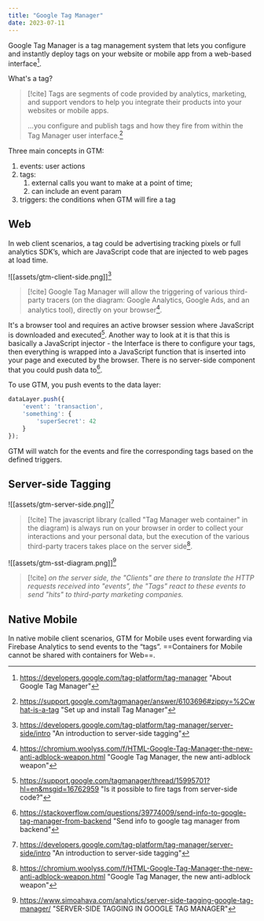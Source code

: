 ```yaml
---
title: "Google Tag Manager"
date: 2023-07-11
---
```


Google Tag Manager is a tag management system that lets you configure and instantly deploy tags on your website or mobile app from a web-based interface[^2]. 

What's a tag? 

> [!cite]
> Tags are segments of code provided by analytics, marketing, and support vendors to help you integrate their products into your websites or mobile apps.
>  
> ...you configure and publish tags and how they fire from within the Tag Manager user interface.[^1]

Three main concepts in GTM:
1. events: user actions
2. tags: 
	1. external calls you want to make at a point of time; 
	2. can include an event param
3. triggers: the conditions when GTM will fire a tag

## Web

In web client scenarios, a tag could be advertising tracking pixels or full analytics SDK’s, which are JavaScript code that are injected to web pages at load time. 

![[assets/gtm-client-side.png]][^5]

> [!cite]
> Google Tag Manager will allow the triggering of various third-party tracers (on the diagram: Google Analytics, Google Ads, and an analytics tool), directly on your browser[^3].

It's a browser tool and requires an active browser session where JavaScript is downloaded and executed[^6]. Another way to look at it is that this is basically a JavaScript injector - the Interface is there to configure your tags, then everything is wrapped into a JavaScript function that is inserted into your page and executed by the browser. There is no server-side component that you could push data to[^7].

To use GTM, you push events to the data layer:
```javascript
dataLayer.push({
    'event': 'transaction',
    'something': {
        'superSecret': 42
    }
});
```

GTM will watch for the events and fire the corresponding tags based on the defined triggers. 
## Server-side Tagging

![[assets/gtm-server-side.png]][^5]

> [!cite]
> The javascript library (called "Tag Manager web container" in the diagram) is always run on your browser in order to collect your interactions and your personal data, but the execution of the various third-party tracers takes place on the server side[^3].

![[assets/gtm-sst-diagram.png]][^4]

> [!cite]
> _on the server side, the "Clients" are there to translate the HTTP requests received into "events", the "Tags" react to these events to send "hits" to third-party marketing companies._
## Native Mobile

In native mobile client scenarios, GTM for Mobile uses event forwarding via Firebase Analytics to send events to the “tags”. ==Containers for Mobile cannot be shared with containers for Web==.


[^1]: https://support.google.com/tagmanager/answer/6103696#zippy=%2Cwhat-is-a-tag "Set up and install Tag Manager"
[^2]: https://developers.google.com/tag-platform/tag-manager "About Google Tag Manager"
[^3]: https://chromium.woolyss.com/f/HTML-Google-Tag-Manager-the-new-anti-adblock-weapon.html "Google Tag Manager, the new anti-adblock weapon"
[^4]: https://www.simoahava.com/analytics/server-side-tagging-google-tag-manager/ "SERVER-SIDE TAGGING IN GOOGLE TAG MANAGER"
[^5]: https://developers.google.com/tag-platform/tag-manager/server-side/intro "An introduction to server-side tagging"
[^6]: https://support.google.com/tagmanager/thread/15995701?hl=en&msgid=16762959 "Is it possible to fire tags from server-side code?"
[^7]: https://stackoverflow.com/questions/39774009/send-info-to-google-tag-manager-from-backend "Send info to google tag manager from backend"